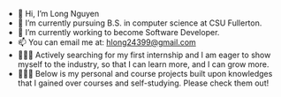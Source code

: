 - 👋 Hi, I’m Long Nguyen
- 👀 I’m currently pursuing B.S. in computer science at CSU Fullerton.
- 🌱 I’m currently working to become Software Developer.
- 📫 You can email me at: hlong24399@gmail.com
- 👨🏻‍💼 Actively searching for my first internship and I am eager to show myself to the industry, so that I can learn more, and I can grow more.
- 👨🏽‍💻 Below is my personal and course projects built upon knowledges that I gained over courses and self-studying. Please check them out!
